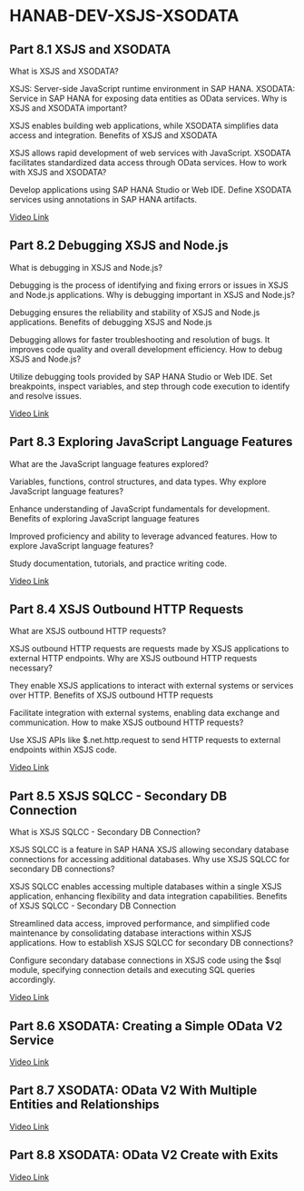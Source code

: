 # HANAB-DEV-XSJS-XSODATA

## Part 8.1 XSJS and XSODATA

What is XSJS and XSODATA?

XSJS: Server-side JavaScript runtime environment in SAP HANA.
XSODATA: Service in SAP HANA for exposing data entities as OData services.
Why is XSJS and XSODATA important?

XSJS enables building web applications, while XSODATA simplifies data access and integration.
Benefits of XSJS and XSODATA

XSJS allows rapid development of web services with JavaScript.
XSODATA facilitates standardized data access through OData services.
How to work with XSJS and XSODATA?

Develop applications using SAP HANA Studio or Web IDE.
Define XSODATA services using annotations in SAP HANA artifacts.


[Video Link](https://www.youtube.com/watch?v=0md3wyOQ59g&list=PL6RpkC85SLQABOpzhd7WI-hMpy99PxUo0&index=98)



## Part 8.2 Debugging XSJS and Node.js

What is debugging in XSJS and Node.js?

Debugging is the process of identifying and fixing errors or issues in XSJS and Node.js applications.
Why is debugging important in XSJS and Node.js?

Debugging ensures the reliability and stability of XSJS and Node.js applications.
Benefits of debugging XSJS and Node.js

Debugging allows for faster troubleshooting and resolution of bugs.
It improves code quality and overall development efficiency.
How to debug XSJS and Node.js?

Utilize debugging tools provided by SAP HANA Studio or Web IDE.
Set breakpoints, inspect variables, and step through code execution to identify and resolve issues.

[Video Link](https://www.youtube.com/watch?v=3xjQObWgXfI&list=PL6RpkC85SLQABOpzhd7WI-hMpy99PxUo0&index=97)



## Part 8.3 Exploring JavaScript Language Features

What are the JavaScript language features explored?

Variables, functions, control structures, and data types.
Why explore JavaScript language features?

Enhance understanding of JavaScript fundamentals for development.
Benefits of exploring JavaScript language features

Improved proficiency and ability to leverage advanced features.
How to explore JavaScript language features?

Study documentation, tutorials, and practice writing code.

[Video Link](https://www.youtube.com/watch?v=U8kD0IAEXzc&list=PL6RpkC85SLQABOpzhd7WI-hMpy99PxUo0&index=96)



## Part 8.4 XSJS Outbound HTTP Requests

What are XSJS outbound HTTP requests?

XSJS outbound HTTP requests are requests made by XSJS applications to external HTTP endpoints.
Why are XSJS outbound HTTP requests necessary?

They enable XSJS applications to interact with external systems or services over HTTP.
Benefits of XSJS outbound HTTP requests

Facilitate integration with external systems, enabling data exchange and communication.
How to make XSJS outbound HTTP requests?

Use XSJS APIs like $.net.http.request to send HTTP requests to external endpoints within XSJS code.

[Video Link](https://www.youtube.com/watch?v=41tYpt7ecSc&list=PL6RpkC85SLQABOpzhd7WI-hMpy99PxUo0&index=95)


## Part 8.5 XSJS SQLCC - Secondary DB Connection

What is XSJS SQLCC - Secondary DB Connection?

XSJS SQLCC is a feature in SAP HANA XSJS allowing secondary database connections for accessing additional databases.
Why use XSJS SQLCC for secondary DB connections?

XSJS SQLCC enables accessing multiple databases within a single XSJS application, enhancing flexibility and data integration capabilities.
Benefits of XSJS SQLCC - Secondary DB Connection

Streamlined data access, improved performance, and simplified code maintenance by consolidating database interactions within XSJS applications.
How to establish XSJS SQLCC for secondary DB connections?

Configure secondary database connections in XSJS code using the $sql module, specifying connection details and executing SQL queries accordingly.

[Video Link](https://www.youtube.com/watch?v=agYslBhqBn4&list=PL6RpkC85SLQABOpzhd7WI-hMpy99PxUo0&index=94)



## Part 8.6 XSODATA: Creating a Simple OData V2 Service

[Video Link](https://www.youtube.com/watch?v=rPNURKbpxak&list=PL6RpkC85SLQABOpzhd7WI-hMpy99PxUo0&index=93)

## Part 8.7 XSODATA: OData V2 With Multiple Entities and Relationships

[Video Link](https://www.youtube.com/watch?v=MWxNLLYTeaI&list=PL6RpkC85SLQABOpzhd7WI-hMpy99PxUo0&index=92)

## Part 8.8 XSODATA: OData V2 Create with Exits

[Video Link](https://www.youtube.com/watch?v=jdTPoh6VVG4&list=PL6RpkC85SLQABOpzhd7WI-hMpy99PxUo0&index=91)
